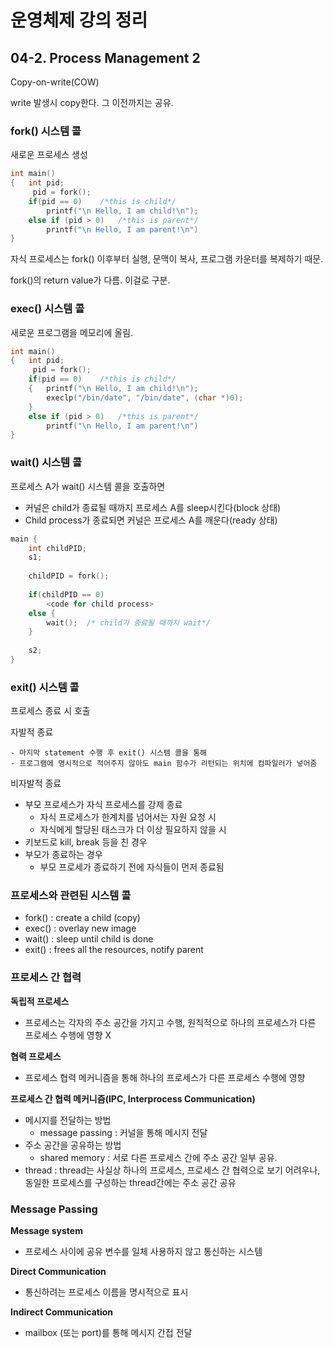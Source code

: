 # 운영체제 강의 정리

## 04-2. Process Management 2

Copy-on-write(COW)

write 발생시 copy한다. 그 이전까지는 공유.

### fork() 시스템 콜

새로운 프로세스 생성

```C
int main()
{	int pid;
	 pid = fork();
 	if(pid == 0)	/*this is child*/
        printf("\n Hello, I am child!\n");
 	else if (pid > 0)	/*this is parent*/
        printf("\n Hello, I am parent!\n")    
}
```

자식 프로세스는 fork() 이후부터 실행, 문맥이 복사, 프로그램 카운터를 복제하기 때문.

fork()의 return value가 다름. 이걸로 구분.



### exec() 시스템 콜

새로운 프로그램을 메모리에 올림.

```C
int main()
{	int pid;
	 pid = fork();
 	if(pid == 0)	/*this is child*/
    {	printf("\n Hello, I am child!\n");
        execlp("/bin/date", "/bin/date", (char *)0);
    }    
 	else if (pid > 0)	/*this is parent*/
        printf("\n Hello, I am parent!\n")    
}
```



### wait() 시스템 콜

프로세스 A가 wait() 시스템 콜을 호출하면

- 커널은 child가 종료될 때까지 프로세스 A를 sleep시킨다(block 상태)
- Child process가 종료되면 커널은 프로세스 A를 깨운다(ready 상태)

```C
main {
    int childPID;
    s1;
    
    childPID = fork();
    
    if(childPID == 0)
        <code for child process>
    else {
        wait();  /* child가 종료될 때까지 wait*/
    }
    
    s2;
}
```



### exit() 시스템 콜

프로세스 종료 시 호출

자발적 종료

	- 마지막 statement 수행 후 exit() 시스템 콜을 통해
	- 프로그램에 명시적으로 적어주지 않아도 main 함수가 리턴되는 위치에 컴파일러가 넣어줌

비자발적 종료

- 부모 프로세스가 자식 프로세스를 강제 종료
  - 자식 프로세스가 한계치를 넘어서는 자원 요청 시
  - 자식에게 할당된 태스크가 더 이상 필요하지 않을 시
- 키보드로 kill, break 등을 친 경우
- 부모가 종료하는 경우
  - 부모 프로세가 종료하기 전에 자식들이 먼저 종료됨



### 프로세스와 관련된 시스템 콜

- fork() : create a child (copy)
- exec() : overlay new image
- wait() : sleep until child is done
- exit() : frees all the resources, notify parent



### 프로세스 간 협력

**독립적 프로세스**

- 프로세스는 각자의 주소 공간을 가지고 수행, 원칙적으로 하나의 프로세스가 다른 프로세스 수행에 영향 X

**협력 프로세스**

- 프로세스 협력 메커니즘을 통해 하나의 프로세스가 다른 프로세스 수행에 영향

**프로세스 간 협력 메커니즘(IPC, Interprocess Communication)**

- 메시지를 전달하는 방법
  - message passing : 커널을 통해 메시지 전달
- 주소 공간을 공유하는 방법
  - shared memory : 서로 다른 프로세스 간에 주소 공간 일부 공유.
- thread : thread는 사실상 하나의 프로세스, 프로세스 간 협력으로 보기 어려우나, 동일한 프로세스를 구성하는 thread간에는 주소 공간 공유



### Message Passing

**Message system**

- 프로세스 사이에 공유 변수를 일체 사용하지 않고 통신하는 시스템

**Direct Communication**

- 통신하려는 프로세스 이름을 명시적으로 표시

**Indirect Communication**

- mailbox (또는 port)를 통해 메시지 간접 전달



